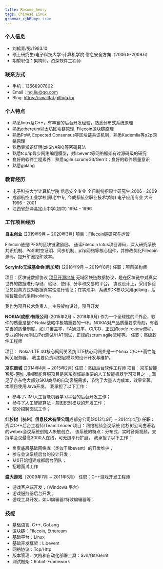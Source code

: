 ```yaml
---
title: Resume_henry
tags: Chinese Linux
grammar_cjkRuby: true
---
```




### 个人信息

- 刘鹤青/男/1983.10
- 硕士研究生/电子科技大学-计算机学院 信息安全方向（2006.9-2009.6）
- 期望职位：架构师，资深软件工程师

### 联系方式
- 手机：13568907802
- Email：hq.liu@qq.com
- Blog: https://smallfat.github.io/

### 个人特点
- 熟悉linux及C++，有丰富的后台开发经验，熟悉分布式系统原理
- 熟悉ethereum以太坊区块链原理, Filecoin区块链原理
- 熟悉PoW, Expected Consensus等区块链共识机制，熟悉Kademlia等p2p网络原理
- 熟悉零知识证明(zkSNARK)等密码算法
- 熟悉tcp/ip异步网络编程模型，对libevent等网络框架有过源码级的研究
- 良好的软件工程素养：熟悉agile scrum/Git/Gerrit；良好的软件质量意识
- 熟悉golang
 
### 教育经历
- 电子科技大学计算机学院 信息安全专业 全日制统招硕士研究生 2006 - 2009
- 成都航空工业学校(原老中专, 今成都航空职业技术学院) 电子应用专业 大专 1996 - 2001
- 江西省彭泽县定山中学(初中) 1994 - 1996

### 工作项目经历
**自主创业** (2019年9月 ~ 2020年3月)
项目：Filecoin链研究与运营

Filecoin链是IPFS的区块链激励层。
通读Filecoin lotus项目源码，深入研究系统共识机制、PoSt时空证明、同步机制、p2p网络等核心组件，并修改优化Filecoin源码，提升矿池挖矿效率。

**ScryInfo无域基金会(新加坡)** (2018年9月 ~ 2019年8月)
任职：项目架构师

项目：区块链数据协议  [项目开源地址](https://github.com/scryinfo/dp)
无域区块链数据协议，是在区块链中对真实世界的数据进行存储、验证、使用、分享和交易的平台。
协议设计上，采用多验证员投票方式对数据真实性进行验证；在实现中，系统SDK模块采用golang，后端智能合约采用solidity。

我作为项目技术负责人，主导架构设计，项目开发


**NOKIA(成都)有限公司** (2015年2月 ~ 2018年9月)
作为一个全球性的IT外企，软件的质量是整个Nokia战略中极端重要的一环。NOKIA对产品质量要求苛刻，有着完善的质量制度，如UT覆盖率，TA通过率，CI/CD，正式的code review流程，专业的Neve测试/Pet测试/HAT测试，正规的scrum agile流程等。
任职：高级软件工程师

项目： Nokia LTE 4G核心网网关系统
LTE核心网网关是一个linux C/C++高性能网关服务器。
我主要负责网络层模块的设计开发与维护。

**京东商城** (2014年4月 ~ 2015年2月)
任职：高级后台软件工程师
项目：京东智能客服-[网址](http://jimi1.jd.com/)
JIMI智能客服项目是京东商城最重要的人工智能机器学习项目之一, 满足了京东绝大部分SKU商品的自动客服需求，节约了大量人力成本，效果显著。本项目使用Java开发。
我承担了以下工作：
- 参与了JIMI人工智能机器学习平台的后台开发工作；
- 参与了人工智能算法 - 意图识别模块的开发工作；
- 部分招聘面试工作；


**红杉树（杭州）信息技术有限公司**成都分公司(2012年9月 ~ 2014年4月)
任职：资深C++后台工程师/Team Leader
项目：网络视频会议系统
红杉树公司由著名的webex会议系统创始人朱敏创立。
该系统的特点：分布式，实时音频视频，支持单会议最高3000人在线，可无缝平行扩展。
我承担了以下工作：
- 负责底层基础网络库（类似于libevent）的开发维护；
- 参与会议系统后台的设计开发；
- 从0开始组建成都后台团队；
- 招聘面试工作

**盛大游戏**（2009年7月 ~ 2011年5月）
任职：C++游戏开发工程师
- 游戏客户端开发；（Windows 平台）
- 游戏服务器后台开发；
- 游戏工具开发，如UI编辑器/特效编辑器等；

### 技能
- 基础语言: C++, GoLang
- 区块链：Filecoin, Ethereum
- 基础平台：Linux
- 基础开发框架：Libevent
- 网络协议：Tcp/Http
- 版本管理、文档和自动化部署工具：Svn/Git/Gerrit
- 测试框架：Robot-Framework
